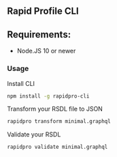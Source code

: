 ## Rapid Profile CLI


## Requirements: 

- Node.JS 10 or newer

### Usage

Install CLI
```bash
npm install -g rapidpro-cli
```

Transform your RSDL file to JSON
```bash
rapidpro transform minimal.graphql
```

Validate your RSDL
```bash
rapidpro validate minimal.graphql
```


